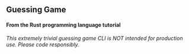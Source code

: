 ## Guessing Game

#### From the Rust programming language tutorial
_This extremely trivial guessing game CLI is NOT intended for production use.  Please code responsibly._